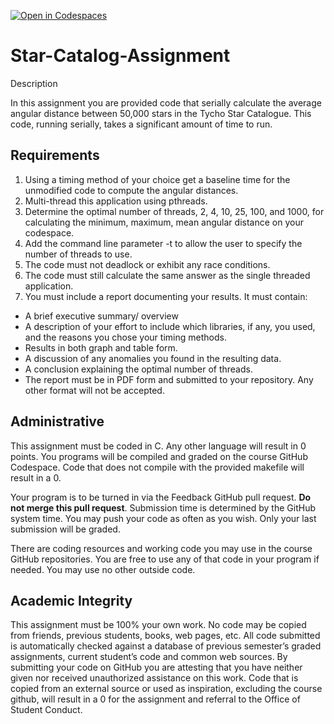 [![Open in Codespaces](https://classroom.github.com/assets/launch-codespace-f4981d0f882b2a3f0472912d15f9806d57e124e0fc890972558857b51b24a6f9.svg)](https://classroom.github.com/open-in-codespaces?assignment_repo_id=10398052)
# Star-Catalog-Assignment

Description

In this assignment you are provided code that serially calculate the average angular distance between 50,000 stars in the Tycho Star Catalogue.  This code, running serially, takes a significant amount of time to run.

## Requirements

1. Using a timing method of your choice get a baseline time for the unmodified code to compute the angular distances.
2. Multi-thread this application using pthreads.
3. Determine the optimal number of threads, 2, 4, 10, 25, 100, and 1000, for calculating the minimum, maximum, mean angular distance on your codespace. 
4. Add the command line parameter -t to allow the user to specify the number of threads to use.
5. The code must not deadlock or exhibit any race conditions.
6. The code must still calculate the same answer as the single threaded application.
7. You must include a report documenting your results. It must contain:
- A brief executive summary/ overview
- A description of your effort to include which libraries, if any, you used, and the reasons you chose your timing methods.
- Results in both graph and table form.
- A discussion of any anomalies you found in the resulting data.
- A conclusion explaining the optimal number of threads.
- The report must be in PDF form and submitted to your repository. Any other format will not be accepted.

## Administrative

This assignment must be coded in C. Any other language will result in 0 points. You 
programs will be compiled and graded on the course GitHub Codespace. Code that does not compile 
with the provided makefile will result in a 0.

Your program is to be turned in via the Feedback GitHub pull request. **Do not merge this pull request**.  Submission time is determined by 
the GitHub system time. You may push your code as often as you wish. Only your 
last submission will be graded. 

There are coding resources and working code you may use in the course GitHub repositories.  You are free to use any of that code in your program if needed. You may use no other outside code.

## Academic Integrity
This assignment must be 100% your own work. No code may be copied from friends, 
previous students, books, web pages, etc. All code submitted is automatically checked 
against a database of previous semester’s graded assignments, current student’s code 
and common web sources. By submitting your code on GitHub you are attesting that 
you have neither given nor received unauthorized assistance on this work. Code that 
is copied from an external source or used as inspiration, excluding the 
course github, will result in a 0 for the assignment and referral to 
the Office of Student Conduct.


